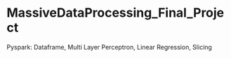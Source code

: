 # MassiveDataProcessing_Final_Project
Pyspark: Dataframe, Multi Layer Perceptron, Linear Regression, Slicing

